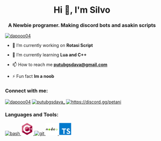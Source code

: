 <h1 align="center">Hi 👋, I'm Silvo</h1>
<h3 align="center">A Newbie programer. Making discord bots and asakin scripts</h3>

<p align="left"> <a href="https://twitter.com/dapooo04" target="blank"><img src="https://img.shields.io/twitter/follow/dapooo04?logo=twitter&style=for-the-badge" alt="dapooo04" /></a> </p>

- 🔭 I’m currently working on **Rotasi Script**

- 🌱 I’m currently learning **Lua and C++**

- 📫 How to reach me **putubgsdava@gmail.com**

- ⚡ Fun fact **Im a noob**

<h3 align="left">Connect with me:</h3>
<p align="left">
<a href="https://twitter.com/dapooo04" target="blank"><img align="center" src="https://raw.githubusercontent.com/rahuldkjain/github-profile-readme-generator/master/src/images/icons/Social/twitter.svg" alt="dapooo04" height="30" width="40" /></a>
<a href="https://instagram.com/putubgsdava_" target="blank"><img align="center" src="https://raw.githubusercontent.com/rahuldkjain/github-profile-readme-generator/master/src/images/icons/Social/instagram.svg" alt="putubgsdava_" height="30" width="40" /></a>
<a href="https://discord.gg/https://discord.gg/petani" target="blank"><img align="center" src="https://raw.githubusercontent.com/rahuldkjain/github-profile-readme-generator/master/src/images/icons/Social/discord.svg" alt="https://discord.gg/petani" height="30" width="40" /></a>
</p>

<h3 align="left">Languages and Tools:</h3>
<p align="left"> <a href="https://www.gnu.org/software/bash/" target="_blank" rel="noreferrer"> <img src="https://www.vectorlogo.zone/logos/gnu_bash/gnu_bash-icon.svg" alt="bash" width="40" height="40"/> </a> <a href="https://www.w3schools.com/cpp/" target="_blank" rel="noreferrer"> <img src="https://raw.githubusercontent.com/devicons/devicon/master/icons/cplusplus/cplusplus-original.svg" alt="cplusplus" width="40" height="40"/> </a> <a href="https://git-scm.com/" target="_blank" rel="noreferrer"> <img src="https://www.vectorlogo.zone/logos/git-scm/git-scm-icon.svg" alt="git" width="40" height="40"/> </a> <a href="https://nodejs.org" target="_blank" rel="noreferrer"> <img src="https://raw.githubusercontent.com/devicons/devicon/master/icons/nodejs/nodejs-original-wordmark.svg" alt="nodejs" width="40" height="40"/> </a> <a href="https://www.typescriptlang.org/" target="_blank" rel="noreferrer"> <img src="https://raw.githubusercontent.com/devicons/devicon/master/icons/typescript/typescript-original.svg" alt="typescript" width="40" height="40"/> </a> </p>
